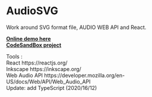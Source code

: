 # AudioSVG


Work around SVG format file, AUDIO WEB API and React.

<div><b><a href="https://zl2sb.csb.app/">Online demo here</a></b></div>
<div><b><a href="https://codesandbox.io/s/audiosvgtypescript-zl2sb?file=/src/App.tsx">CodeSandBox project</a></b>
<p></p>
<div>
<div>Tools :</div>
<div>React https://reactjs.org/</div>
<div>Inkscape https://inkscape.org/</div>
<div>Web Audio API https://developer.mozilla.org/en-US/docs/Web/API/Web_Audio_API</div>
</div>
  
<div>Update: add TypeScript (2020/16/12)</div>







